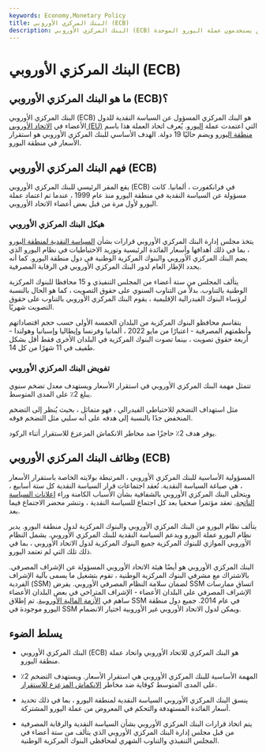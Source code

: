 ```yaml
---
keywords: Economy,Monetary Policy
title: البنك المركزي الأوروبي (ECB)
description: البنك المركزي الأوروبي (ECB) هو البنك المركزي المسؤول عن السياسة النقدية لأعضاء الاتحاد الأوروبي التسعة عشر الذين يستخدمون عملة اليورو الموحدة.
---
```


# البنك المركزي الأوروبي (ECB)
## ما هو البنك المركزي الأوروبي (ECB)؟

البنك المركزي الأوروبي (ECB) هو البنك المركزي المسؤول عن السياسة النقدية للدول الأعضاء في [الاتحاد الأوروبي (EU)](/europeanunion) التي اعتمدت عملة [اليورو](/euro). يُعرف اتحاد العملة هذا باسم [منطقة اليورو](/eurozone) ويضم حاليًا 19 دولة. الهدف الأساسي للبنك المركزي الأوروبي هو استقرار الأسعار في منطقة اليورو.

## فهم البنك المركزي الأوروبي (ECB)

يقع المقر الرئيسي للبنك المركزي الأوروبي (ECB) في فرانكفورت ، ألمانيا. كانت مسؤولة عن السياسة النقدية في منطقة اليورو منذ عام 1999 ، عندما تم اعتماد عملة اليورو لأول مرة من قبل بعض أعضاء الاتحاد الأوروبي.

### هيكل البنك المركزي الأوروبي

يتخذ مجلس إدارة البنك المركزي الأوروبي قرارات بشأن [السياسة النقدية لمنطقة اليورو](/monetarypolicy) ، بما في ذلك أهدافها وأسعار الفائدة الرئيسية وتوريد الاحتياطيات في نظام اليورو الذي يضم البنك المركزي الأوروبي والبنوك المركزية الوطنية في دول منطقة اليورو. كما أنه يحدد الإطار العام لدور البنك المركزي الأوروبي في الرقابة المصرفية.

يتألف المجلس من ستة أعضاء من المجلس التنفيذي و 15 محافظا للبنوك المركزية الوطنية بالتناوب. بدلاً من التناوب السنوي على حقوق التصويت ، كما هو الحال بالنسبة لرؤساء البنوك الفيدرالية الإقليمية ، يقوم البنك المركزي الأوروبي بالتناوب على حقوق التصويت شهريًا.

يتقاسم محافظو البنوك المركزية من البلدان الخمسة الأولى حسب حجم اقتصاداتهم وأنظمتهم المصرفية - اعتبارًا من مايو 2022 ، ألمانيا وفرنسا وإيطاليا وإسبانيا وهولندا - أربعة حقوق تصويت ، بينما تصوت البنوك المركزية في البلدان الأخرى فقط أقل بشكل طفيف في 11 شهرًا من كل 14.

### تفويض البنك المركزي الأوروبي

تتمثل مهمة البنك المركزي الأوروبي في استقرار الأسعار ويستهدف معدل تضخم سنوي يبلغ 2٪ على المدى المتوسط.

مثل استهداف التضخم للاحتياطي الفيدرالي ، فهو متماثل ، بحيث يُنظر إلى التضخم المنخفض جدًا بالنسبة إلى هدفه على أنه سلبي مثل التضخم فوقه.

يوفر هدف 2٪ حاجزًا ضد مخاطر الانكماش المزعزع للاستقرار أثناء الركود.

## وظائف البنك المركزي الأوروبي (ECB)

المسؤولية الأساسية للبنك المركزي الأوروبي ، المرتبطة بولايته الخاصة باستقرار الأسعار ، هي صياغة السياسة النقدية. تُعقد اجتماعات قرار السياسة النقدية كل ستة أسابيع ، ويتحلى البنك المركزي الأوروبي بالشفافية بشأن الأسباب الكامنة وراء [إعلانات السياسة الناتجة](/ecbannouncement). تعقد مؤتمرا صحفيا بعد كل اجتماع للسياسة النقدية ، وتنشر محضر الاجتماع فيما بعد.

يتألف نظام اليورو من البنك المركزي الأوروبي والبنوك المركزية لدول منطقة اليورو. يدير نظام اليورو عملة اليورو ويدعم السياسة النقدية للبنك المركزي الأوروبي. يشمل النظام الأوروبي الموازي للبنوك المركزية جميع البنوك المركزية لدول الاتحاد الأوروبي ، بما في ذلك تلك التي لم تعتمد اليورو.

البنك المركزي الأوروبي هو أيضًا هيئة الاتحاد الأوروبي المسؤولة عن الإشراف المصرفي. بالاشتراك مع مشرفي البنوك المركزية الوطنية ، تقوم بتشغيل ما يسمى بآلية الإشراف الفردية (SSM) لضمان سلامة النظام المصرفي الأوروبي. يفرض SSM اتساق ممارسات الإشراف المصرفي على البلدان الأعضاء - الإشراف المتراخي في بعض البلدان الأعضاء ساهم في [الأزمة المالية الأوروبية](/european-sovereign-debt-crisis). تم إطلاق SSM في عام 2014. جميع دول منطقة اليورو موجودة في SSM ويمكن لدول الاتحاد الأوروبي غير الأوروبية اختيار الانضمام.

## يسلط الضوء

- البنك المركزي الأوروبي (ECB) هو البنك المركزي للاتحاد الأوروبي واتحاد عملة منطقة اليورو.

- المهمة الأساسية للبنك المركزي الأوروبي هي استقرار الأسعار. ويستهدف التضخم 2٪ على المدى المتوسط كوقاية ضد مخاطر [الانكماش المزعزع للاستقرار](/deflation).

- ينسق البنك المركزي الأوروبي السياسة النقدية لمنطقة اليورو ، بما في ذلك تحديد أسعار الفائدة المستهدفة والتحكم في المعروض من عملة اليورو المشتركة.

- يتم اتخاذ قرارات البنك المركزي الأوروبي بشأن السياسة النقدية والرقابة المصرفية من قبل مجلس إدارة البنك المركزي الأوروبي الذي يتألف من ستة أعضاء في المجلس التنفيذي والتناوب الشهري لمحافظي البنوك المركزية الوطنية.


